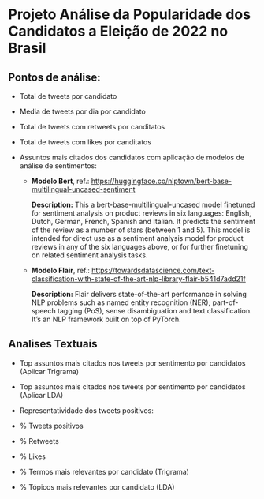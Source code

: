 # Projeto Análise da Popularidade dos Candidatos a Eleição de 2022 no Brasil

## Pontos de análise:

- Total de tweets por candidato
- Media de tweets por dia por candidato

- Total de tweets com retweets por canditatos

- Total de tweets com likes por canditatos

- Assuntos mais citados dos candidatos com aplicação de modelos de análise de sentimentos:

  - **Modelo Bert**, ref.: https://huggingface.co/nlptown/bert-base-multilingual-uncased-sentiment
  
    **Description:** This a bert-base-multilingual-uncased model finetuned for sentiment analysis on product reviews in  six languages: English, Dutch, German, French, Spanish and Italian. It predicts the sentiment of the review as a number of stars (between 1 and 5). This model is intended for direct use as a sentiment analysis model for product reviews in any of the six languages above, or for further finetuning on related sentiment analysis tasks.
    
  - **Modelo Flair**, ref.: https://towardsdatascience.com/text-classification-with-state-of-the-art-nlp-library-flair-b541d7add21f
   
    **Description:** Flair delivers state-of-the-art performance in solving NLP problems such as named entity recognition (NER), part-of-speech tagging (PoS), sense disambiguation and text classification. It’s an NLP framework built on top of PyTorch.
   

    
## Analises Textuais
    
- Top assuntos mais citados nos tweets por sentimento por candidatos  (Aplicar Trigrama)
- Top assuntos mais citados nos tweets por sentimento por candidatos  (Aplicar LDA)
- Representatividade dos tweets positivos:

 - % Tweets positivos

  - % Retweets
  - % Likes
  - % Termos mais relevantes por candidato (Trigrama)
  - % Tópicos mais relevantes por candidato (LDA)
